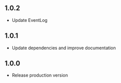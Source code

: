 ## 1.0.2

* Update EventLog

## 1.0.1

* Update dependencies and improve documentation

## 1.0.0

* Release production version
